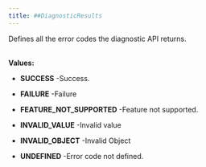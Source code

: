 ```yaml
---
title: ##DiagnosticResults
---
```


Defines all the error codes the diagnostic API returns.
 <br><br>

**Values:**

* **SUCCESS** -Success.

* **FAILURE** -Failure

* **FEATURE_NOT_SUPPORTED** -Feature not supported.

* **INVALID_VALUE** -Invalid value

* **INVALID_OBJECT** -Invalid Object

* **UNDEFINED** -Error code not defined.


